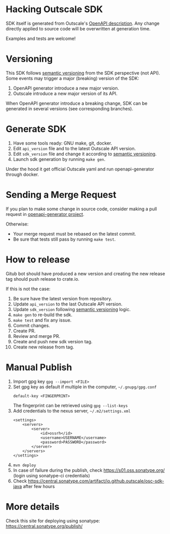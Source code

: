 # Hacking Outscale SDK

SDK itself is generated from Outscale's [OpenAPI description](https://github.com/outscale/osc-api).
Any change directly applied to source code will be overwritten at generation time.

Examples and tests are welcome!

# Versioning

This SDK follows [semantic versioning](https://semver.org/) from the SDK perspective (not API).
Some events may trigger a major (breaking) version of the SDK:
1. OpenAPI generator introduce a new major version.
2. Outscale introduce a new major version of its API.

When OpenAPI generator introduce a breaking change, SDK can be generated in several versions (see corresponding branches).

# Generate SDK

1. Have some tools ready: GNU make, git, docker.
2. Edit `api_version` file and to the latest Outscale API version.
3. Edit `sdk_version` file and change it according to [semantic versioning](https://semver.org/).
4. Launch sdk generation by running `make gen`.

Under the hood it get official Outscale yaml and run openapi-generator through docker.

# Sending a Merge Request

If you plan to make some change in source code, consider making a pull request in [openapi-generator project](https://github.com/OpenAPITools/openapi-generator/).

Otherwise:
- Your merge request must be rebased on the latest commit.
- Be sure that tests still pass by running `make test`.

# How to release

Gitub bot should have produced a new version and creating the new release tag should push release to crate.io.

If this is not the case:
1. Be sure have the latest version from repository.
2. Update `api_version` to the last Outscale API version.
3. Update `sdk_version` following [semantic versioning](https://semver.org/) logic.
4. `make gen` to re-build the sdk.
5. `make test` and fix any issue.
6. Commit changes.
7. Create PR.
8. Review and merge PR.
9. Create and push new sdk version tag.
10. Create new release from tag.


# Manual Publish
1. Import gpg key `gpg --import <FILE>`
2. Set gpg key as default if multiple in the computer, `~/.gnupg/gpg.conf`
   ```
   default-key <FINGERPRINT>
   ```
   The fingerprint can be retrieved using `gpg --list-keys`
3. Add credentials to the nexus server, `~/.m2/settings.xml`
    ```
    <settings>
        <servers>
            <server>
                <id>ossrh</id>
                <username>USERNAME</username>
                <password>PASSWORD</password>
            </server>
        </servers>
    </settings>
    ```
4. `mvn deploy`
5. In case of failure during the publish, check https://s01.oss.sonatype.org/ (login using sonatype-ci credentials)
6. Check https://central.sonatype.com/artifact/io.github.outscale/osc-sdk-java after few hours


# More details
Check this site for deploying using sonatype: https://central.sonatype.org/publish/